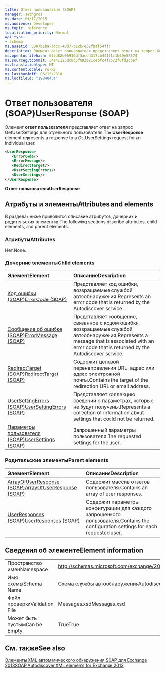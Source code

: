 ```yaml
---
title: Ответ пользователя (SOAP)
manager: sethgros
ms.date: 09/17/2015
ms.audience: Developer
ms.topic: reference
localization_priority: Normal
api_type:
- schema
ms.assetid: 5007b1ba-bfcc-40d7-b1cb-e32fbaf54ffd
description: Элемент ответ пользователя представляет ответ на запрос GetUserSettings для отдельного пользователя.
ms.openlocfilehash: 6fcd82e06916df5acdd317cb44161c1b69e58574
ms.sourcegitcommit: 34041125dc8c5f993b21cebfc4f8b72f0fd2cb6f
ms.translationtype: MT
ms.contentlocale: ru-RU
ms.lasthandoff: 06/15/2018
ms.locfileid: "19840436"
---
```

# <a name="userresponse-soap"></a><span data-ttu-id="2b588-103">Ответ пользователя (SOAP)</span><span class="sxs-lookup"><span data-stu-id="2b588-103">UserResponse (SOAP)</span></span>

<span data-ttu-id="2b588-104">Элемент **ответ пользователя** представляет ответ на запрос GetUserSettings для отдельного пользователя.</span><span class="sxs-lookup"><span data-stu-id="2b588-104">The **UserResponse** element represents a response to a GetUserSettings request for an individual user.</span></span> 
  
```XML
<UserResponse>
   <ErrorCode/>
   <ErrorMessage/>
   <RedirectTarget/>
   <UserSettingErrors/>
   <UserSettings/>
</UserResponse>
```

 <span data-ttu-id="2b588-105">**Ответ пользователя**</span><span class="sxs-lookup"><span data-stu-id="2b588-105">**UserResponse**</span></span>
## <a name="attributes-and-elements"></a><span data-ttu-id="2b588-106">Атрибуты и элементы</span><span class="sxs-lookup"><span data-stu-id="2b588-106">Attributes and elements</span></span>

<span data-ttu-id="2b588-107">В разделах ниже приводится описание атрибутов, дочерних и родительских элементов.</span><span class="sxs-lookup"><span data-stu-id="2b588-107">The following sections describe attributes, child elements, and parent elements.</span></span>
  
### <a name="attributes"></a><span data-ttu-id="2b588-108">Атрибуты</span><span class="sxs-lookup"><span data-stu-id="2b588-108">Attributes</span></span>

<span data-ttu-id="2b588-109">Нет.</span><span class="sxs-lookup"><span data-stu-id="2b588-109">None.</span></span>
  
### <a name="child-elements"></a><span data-ttu-id="2b588-110">Дочерние элементы</span><span class="sxs-lookup"><span data-stu-id="2b588-110">Child elements</span></span>

|<span data-ttu-id="2b588-111">**Элемент**</span><span class="sxs-lookup"><span data-stu-id="2b588-111">**Element**</span></span>|<span data-ttu-id="2b588-112">**Описание**</span><span class="sxs-lookup"><span data-stu-id="2b588-112">**Description**</span></span>|
|:-----|:-----|
|[<span data-ttu-id="2b588-113">Код ошибки (SOAP)</span><span class="sxs-lookup"><span data-stu-id="2b588-113">ErrorCode (SOAP)</span></span>](errorcode-soap.md) <br/> |<span data-ttu-id="2b588-114">Представляет код ошибки, возвращаемые службой автообнаружения.</span><span class="sxs-lookup"><span data-stu-id="2b588-114">Represents an error code that is returned by the Autodiscover service.</span></span>  <br/> |
|[<span data-ttu-id="2b588-115">Сообщение об ошибке (SOAP)</span><span class="sxs-lookup"><span data-stu-id="2b588-115">ErrorMessage (SOAP)</span></span>](errormessage-soap.md) <br/> |<span data-ttu-id="2b588-116">Представляет сообщение, связанное с кодом ошибки, возвращаемые службой автообнаружения.</span><span class="sxs-lookup"><span data-stu-id="2b588-116">Represents a message that is associated with an error code that is returned by the Autodiscover service.</span></span>  <br/> |
|[<span data-ttu-id="2b588-117">RedirectTarget (SOAP)</span><span class="sxs-lookup"><span data-stu-id="2b588-117">RedirectTarget (SOAP)</span></span>](redirecttarget-soap.md) <br/> |<span data-ttu-id="2b588-118">Содержит целевой перенаправления URL-адрес или адрес электронной почты.</span><span class="sxs-lookup"><span data-stu-id="2b588-118">Contains the target of the redirection URL or email address.</span></span>  <br/> |
|[<span data-ttu-id="2b588-119">UserSettingErrors (SOAP)</span><span class="sxs-lookup"><span data-stu-id="2b588-119">UserSettingErrors (SOAP)</span></span>](usersettingerrors-soap.md) <br/> |<span data-ttu-id="2b588-120">Представляет коллекцию сведений о параметрах, которые не будут получены.</span><span class="sxs-lookup"><span data-stu-id="2b588-120">Represents a collection of information about settings that could not be returned.</span></span>  <br/> |
|[<span data-ttu-id="2b588-121">Параметры пользователя (SOAP)</span><span class="sxs-lookup"><span data-stu-id="2b588-121">UserSettings (SOAP)</span></span>](usersettings-soap.md) <br/> |<span data-ttu-id="2b588-122">Запрошенный параметры пользователя.</span><span class="sxs-lookup"><span data-stu-id="2b588-122">The requested settings for the user.</span></span>  <br/> |
   
### <a name="parent-elements"></a><span data-ttu-id="2b588-123">Родительские элементы</span><span class="sxs-lookup"><span data-stu-id="2b588-123">Parent elements</span></span>

|<span data-ttu-id="2b588-124">**Элемент**</span><span class="sxs-lookup"><span data-stu-id="2b588-124">**Element**</span></span>|<span data-ttu-id="2b588-125">**Описание**</span><span class="sxs-lookup"><span data-stu-id="2b588-125">**Description**</span></span>|
|:-----|:-----|
|[<span data-ttu-id="2b588-126">ArrayOfUserResponse (SOAP)</span><span class="sxs-lookup"><span data-stu-id="2b588-126">ArrayOfUserResponse (SOAP)</span></span>](arrayofuserresponse-soap.md) <br/> |<span data-ttu-id="2b588-127">Содержит массив ответов пользователя.</span><span class="sxs-lookup"><span data-stu-id="2b588-127">Contains an array of user responses.</span></span>  <br/> |
|[<span data-ttu-id="2b588-128">UserResponses (SOAP)</span><span class="sxs-lookup"><span data-stu-id="2b588-128">UserResponses (SOAP)</span></span>](userresponses-soap.md) <br/> |<span data-ttu-id="2b588-129">Содержит параметры конфигурации для каждого запрошенного пользователя.</span><span class="sxs-lookup"><span data-stu-id="2b588-129">Contains the configuration settings for each requested user.</span></span>  <br/> |
   
## <a name="element-information"></a><span data-ttu-id="2b588-130">Сведения об элементе</span><span class="sxs-lookup"><span data-stu-id="2b588-130">Element information</span></span>

|||
|:-----|:-----|
|<span data-ttu-id="2b588-131">Пространство имен</span><span class="sxs-lookup"><span data-stu-id="2b588-131">Namespace</span></span>  <br/> |http://schemas.microsoft.com/exchange/2010/Autodiscover  <br/> |
|<span data-ttu-id="2b588-132">Имя схемы</span><span class="sxs-lookup"><span data-stu-id="2b588-132">Schema Name</span></span>  <br/> |<span data-ttu-id="2b588-133">Схема службы автообнаружения</span><span class="sxs-lookup"><span data-stu-id="2b588-133">Autodiscover schema</span></span>  <br/> |
|<span data-ttu-id="2b588-134">Файл проверки</span><span class="sxs-lookup"><span data-stu-id="2b588-134">Validation File</span></span>  <br/> |<span data-ttu-id="2b588-135">Messages.xsd</span><span class="sxs-lookup"><span data-stu-id="2b588-135">Messages.xsd</span></span>  <br/> |
|<span data-ttu-id="2b588-136">Может быть пустым</span><span class="sxs-lookup"><span data-stu-id="2b588-136">Can be Empty</span></span>  <br/> |<span data-ttu-id="2b588-137">True</span><span class="sxs-lookup"><span data-stu-id="2b588-137">True</span></span>  <br/> |
   
## <a name="see-also"></a><span data-ttu-id="2b588-138">См. также</span><span class="sxs-lookup"><span data-stu-id="2b588-138">See also</span></span>



[<span data-ttu-id="2b588-139">Элементы XML автоматического обнаружения SOAP для Exchange 2013</span><span class="sxs-lookup"><span data-stu-id="2b588-139">SOAP Autodiscover XML elements for Exchange 2013</span></span>](soap-autodiscover-xml-elements-for-exchange-2013.md)

